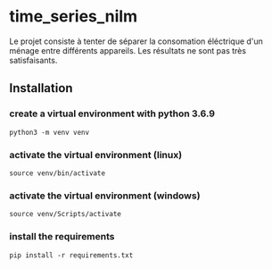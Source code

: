 # time_series_nilm

Le projet consiste à tenter de séparer la consomation éléctrique d'un ménage entre différents appareils. Les résultats ne sont pas très satisfaisants.

## Installation

### create a virtual environment with python 3.6.9
```
python3 -m venv venv
```

### activate the virtual environment (linux)
```
source venv/bin/activate
```

### activate the virtual environment (windows)
```
source venv/Scripts/activate
```

### install the requirements
```
pip install -r requirements.txt
```